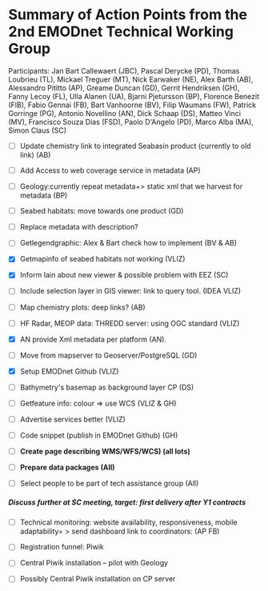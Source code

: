 # Summary of Action Points from the 2nd EMODnet Technical Working Group

Participants: Jan Bart Callewaert (JBC), Pascal Derycke (PD), Thomas Loubrieu (TL), Mickael Treguer (MT), Nick Earwaker (NE), Alex Barth (AB), Alessandro Pititto (AP), Greame Duncan (GD), Gerrit Hendriksen (GH), Fanny Lecoy (FL), Ulla Alanen (UA), Bjarni Pjetursson (BP), Florence Benezit (FlB), Fabio Gennai (FB), Bart Vanhoorne (BV), Filip Waumans (FW), Patrick Gorringe (PG), Antonio Novellino (AN), Dick Schaap (DS), Matteo Vinci (MV), Francisco Souza Dias (FSD), Paolo D'Angelo (PD), Marco Alba (MA), Simon Claus (SC)


- [ ] Update chemistry link to integrated Seabasin product (currently to old link)  (AB)
- [ ] Add Access to web coverage service in metadata (AP)
- [ ] Geology:currently repeat metadata+> static xml that we harvest for metadata (BP)
- [ ] Seabed habitats: move towards one product (GD)
- [ ] Replace metadata with description?
- [ ] Getlegendgraphic: Alex & Bart check how to implement (BV & AB)
- [x] Getmapinfo of seabed habitats not working (VLIZ)
- [x] Inform Iain about new viewer & possible problem with EEZ (SC)
- [ ] Include selection layer in GIS viewer: link to query tool. (IDEA VLIZ)
- [ ] Map chemistry plots: deep links? (AB)
- [ ] HF Radar, MEOP data: THREDD server: using OGC standard (VLIZ)
- [x] AN provide Xml metadata per platform (AN).
- [ ] Move from mapserver to Geoserver/PostgreSQL (GD)
- [x]	Setup EMODnet Github (VLIZ)
- [ ]	Bathymetry's basemap as background layer CP (DS)
- [ ]	Getfeature info: colour	=> use WCS (VLIZ & GH)
- [ ] Advertise services better (VLIZ)
- [ ] Code snippet (publish in EMODnet  Github) (GH)
- [ ] **Create page describing WMS/WFS/WCS) (all lots)**
- [ ]	**Prepare data packages (All)**
- [ ]	Select people to be part of tech assistance group (All)


#####	Discuss further at SC meeting, target: first delivery after Y1 contracts
- [ ]	Technical monitoring: website availability, responsiveness, mobile adaptability= > send dashboard link to coordinators: (AP FB)
- [ ]	Registration funnel: Piwik
- [ ]	Central Piwik installation – pilot with Geology
- [ ]	Possibly Central Piwik installation on CP server

